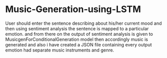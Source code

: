 # Music-Generation-using-LSTM

User should enter the sentence describing about his/her current mood and then using sentiment analysis the sentence is mapped to a particular emotion. and from there on the output of sentiment analysis is given to  MusicgenForConditionalGeneration model then accordingly music is generated and also i have created a JSON file containing every output emotion had separate music instruments and genre.
